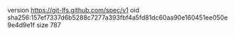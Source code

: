 version https://git-lfs.github.com/spec/v1
oid sha256:157ef7337d6b5288c7277a393fbf4a5fd81dc60aa90e160451ee050e9e4d9e1f
size 787
